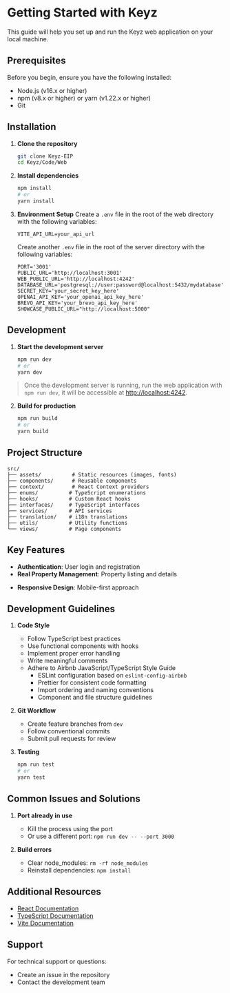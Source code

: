 # Getting Started with Keyz

This guide will help you set up and run the Keyz web application on your local machine.

## Prerequisites

Before you begin, ensure you have the following installed:
- Node.js (v16.x or higher)
- npm (v8.x or higher) or yarn (v1.22.x or higher)
- Git

## Installation

1. **Clone the repository**
   ```bash
   git clone Keyz-EIP
   cd Keyz/Code/Web
   ```

2. **Install dependencies**
   ```bash
   npm install
   # or
   yarn install
   ```

3. **Environment Setup**
   Create a `.env` file in the root of the web directory with the following variables:
   ```env
   VITE_API_URL=your_api_url
   ```

   Create another `.env` file in the root of the server directory with the following variables:
   ```env
   PORT='3001'
   PUBLIC_URL='http://localhost:3001'
   WEB_PUBLIC_URL='http://localhost:4242'
   DATABASE_URL='postgresql://user:password@localhost:5432/mydatabase'
   SECRET_KEY='your_secret_key_here'
   OPENAI_API_KEY='your_openai_api_key_here'
   BREVO_API_KEY='your_brevo_api_key_here'
   SHOWCASE_PUBLIC_URL="http://localhost:5000"
   ```

## Development

1. **Start the development server**
   ```bash
   npm run dev
   # or
   yarn dev
   ```

> Once the development server is running, run the web application with `npm run dev`, it will be accessible at [http://localhost:4242](http://localhost:4242).


2. **Build for production**
   ```bash
   npm run build
   # or
   yarn build
   ```

## Project Structure

```
src/
├── assets/          # Static resources (images, fonts)
├── components/      # Reusable components
├── context/         # React Context providers
├── enums/          # TypeScript enumerations
├── hooks/          # Custom React hooks
├── interfaces/     # TypeScript interfaces
├── services/       # API services
├── translation/    # i18n translations
├── utils/          # Utility functions
└── views/          # Page components
```

## Key Features

- **Authentication**: User login and registration
- **Real Property Management**: Property listing and details
<!-- - **Messaging System**: Communication between users -->
- **Responsive Design**: Mobile-first approach

## Development Guidelines

1. **Code Style**
   - Follow TypeScript best practices
   - Use functional components with hooks
   - Implement proper error handling
   - Write meaningful comments
   - Adhere to Airbnb JavaScript/TypeScript Style Guide
     - ESLint configuration based on `eslint-config-airbnb`
     - Prettier for consistent code formatting
     - Import ordering and naming conventions
     - Component and file structure guidelines

2. **Git Workflow**
   - Create feature branches from `dev`
   - Follow conventional commits
   - Submit pull requests for review

3. **Testing**
   ```bash
   npm run test
   # or
   yarn test
   ```

## Common Issues and Solutions

1. **Port already in use**
   - Kill the process using the port
   - Or use a different port: `npm run dev -- --port 3000`

2. **Build errors**
   - Clear node_modules: `rm -rf node_modules`
   - Reinstall dependencies: `npm install`

## Additional Resources

- [React Documentation](https://reactjs.org/docs/getting-started.html)
- [TypeScript Documentation](https://www.typescriptlang.org/docs/)
- [Vite Documentation](https://vitejs.dev/guide/)

## Support

For technical support or questions:
- Create an issue in the repository
- Contact the development team
